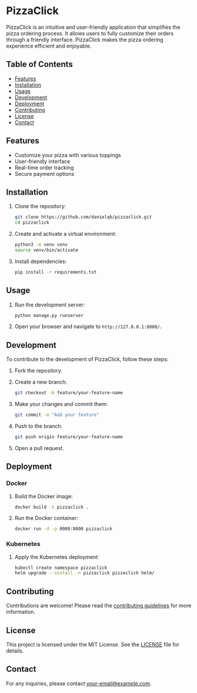 # PizzaClick

PizzaClick is an intuitive and user-friendly application that simplifies the pizza ordering process. It allows users to fully customize their orders through a friendly interface. PizzaClick makes the pizza ordering experience efficient and enjoyable.

## Table of Contents

- [Features](#features)
- [Installation](#installation)
- [Usage](#usage)
- [Development](#development)
- [Deployment](#deployment)
- [Contributing](#contributing)
- [License](#license)
- [Contact](#contact)

## Features

- Customize your pizza with various toppings
- User-friendly interface
- Real-time order tracking
- Secure payment options

## Installation

1. Clone the repository:
    ```sh
    git clone https://github.com/danielqb/pizzaclick.git
    cd pizzaclick
    ```

2. Create and activate a virtual environment:
    ```sh
    python3 -m venv venv
    source venv/bin/activate
    ```

3. Install dependencies:
    ```sh
    pip install -r requirements.txt
    ```

## Usage

1. Run the development server:
    ```sh
    python manage.py runserver
    ```

2. Open your browser and navigate to `http://127.0.0.1:8000/`.

## Development

To contribute to the development of PizzaClick, follow these steps:

1. Fork the repository.
2. Create a new branch:
    ```sh
    git checkout -b feature/your-feature-name
    ```

3. Make your changes and commit them:
    ```sh
    git commit -m "Add your feature"
    ```

4. Push to the branch:
    ```sh
    git push origin feature/your-feature-name
    ```

5. Open a pull request.

## Deployment

### Docker

1. Build the Docker image:
    ```sh
    docker build -t pizzaclick .
    ```

2. Run the Docker container:
    ```sh
    docker run -d -p 8000:8000 pizzaclick
    ```

### Kubernetes

1. Apply the Kubernetes deployment:
    ```sh
    kubectl create namespace pizzaclick
    helm upgrade --install -n pizzaclick pizzaclick helm/
    ```

## Contributing

Contributions are welcome! Please read the [contributing guidelines](CONTRIBUTING.md) for more information.

## License

This project is licensed under the MIT License. See the [LICENSE](LICENSE) file for details.

## Contact

For any inquiries, please contact [your-email@example.com](mailto:your-email@example.com).